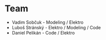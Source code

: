 # Team
- Vadim Sobčuk - Modeling / Elektro
- Luboš Stránský - Elektro / Modeling / Code
- Daniel Pelikán - Code / Elektro
